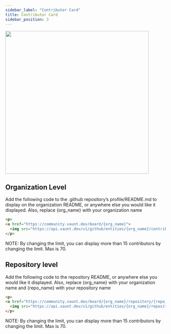 ```yaml
---
sidebar_label: "Contributor Card"
title: Contributor Card
sidebar_position: 3
---
```

<p>
  <img src="https://api.vaunt.dev/v1/github/entities/VauntDev/repositories/example/contributors?format=svg&limit=12" width="450" />
</p>

## Organization Level 

Add the following code to the .github repository’s profile/README.md to display on the organization README, or anywhere else you would like it displayed. Also, replace \{org_name\} with your organization name

```html
<p>
<a href="https://community.vaunt.dev/board/{org_name}">
  <img src="https://api.vaunt.dev/v1/github/entities/{org_name}/contributors?limit=15&format=svg" width="350" />
</p>
```

NOTE: By changing the limit, you can display more than 15 contributors by changing the limit. Max is 70.

## Repository level

Add the following code to the repository README, or anywhere else you would like it displayed. Also, replace \{org_name\} with your organization name and \{repo_name\} with your repository name 

```html
<p>
<a href="https://community.vaunt.dev/board/{org_name}/repository/{repo_name}">
  <img src="https://api.vaunt.dev/v1/github/entities/{org_name}/repositories/{repo_name}/contributors?format=svg&limit=15" width="350" />
</p>
```

NOTE: By changing the limit, you can display more than 15 contributors by changing the limit. Max is 70.

